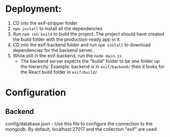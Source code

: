 # Deployment:
1. CD into the exif-stripper folder
2. `npm install` to install all the dependencies
3. Run `npm run build` to build the project. The project should have created the build folder with the production-ready app in it.
4. CD into the exif-backend folder and run `npm install` to download dependencies for the backend server.
5. While still in the exif-backend, run the `node main.js`
    * The backend server expects the "build" folder to be one folder up the hierarchy. Example: backend is in `exif/backend/` then it looks for the React build folder in `exif/build/`
  
# Configuration
## Backend
config/database.json - Use this file to configure the connection to the mongodb. By default, localhost:27017 and the collection "exif" are used.

